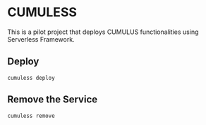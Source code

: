 # CUMULESS

This is a pilot project that deploys CUMULUS functionalities using Serverless
Framework.

## Deploy

```cumuless deploy```

## Remove the Service

```cumuless remove```


